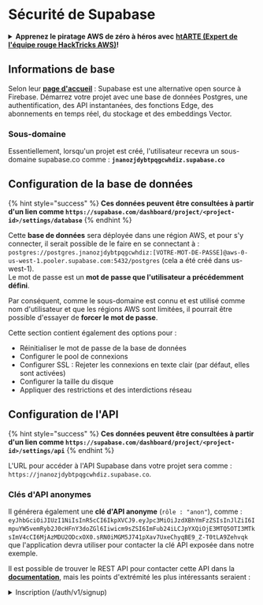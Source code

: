 # Sécurité de Supabase

<details>

<summary><strong>Apprenez le piratage AWS de zéro à héros avec</strong> <a href="https://training.hacktricks.xyz/courses/arte"><strong>htARTE (Expert de l'équipe rouge HackTricks AWS)</strong></a><strong>!</strong></summary>

Autres façons de soutenir HackTricks :

- Si vous souhaitez voir votre **entreprise annoncée dans HackTricks** ou **télécharger HackTricks en PDF**, consultez les [**PLANS D'ABONNEMENT**](https://github.com/sponsors/carlospolop) !
- Obtenez le [**swag officiel PEASS & HackTricks**](https://peass.creator-spring.com)
- Découvrez [**La famille PEASS**](https://opensea.io/collection/the-peass-family), notre collection exclusive de [**NFTs**](https://opensea.io/collection/the-peass-family)
- **Rejoignez le** 💬 [**groupe Discord**](https://discord.gg/hRep4RUj7f) ou le [**groupe Telegram**](https://t.me/peass) ou **suivez-nous** sur **Twitter** 🐦 [**@hacktricks\_live**](https://twitter.com/hacktricks\_live)**.**
- **Partagez vos astuces de piratage en soumettant des PR aux** [**HackTricks**](https://github.com/carlospolop/hacktricks) et [**HackTricks Cloud**](https://github.com/carlospolop/hacktricks-cloud) dépôts GitHub.

</details>

## Informations de base

Selon leur [**page d'accueil**](https://supabase.com/) : Supabase est une alternative open source à Firebase. Démarrez votre projet avec une base de données Postgres, une authentification, des API instantanées, des fonctions Edge, des abonnements en temps réel, du stockage et des embeddings Vector.

### Sous-domaine

Essentiellement, lorsqu'un projet est créé, l'utilisateur recevra un sous-domaine supabase.co comme : **`jnanozjdybtpqgcwhdiz.supabase.co`**

## **Configuration de la base de données**

{% hint style="success" %}
**Ces données peuvent être consultées à partir d'un lien comme `https://supabase.com/dashboard/project/<project-id>/settings/database`**
{% endhint %}

Cette **base de données** sera déployée dans une région AWS, et pour s'y connecter, il serait possible de le faire en se connectant à : `postgres://postgres.jnanozjdybtpqgcwhdiz:[VOTRE-MOT-DE-PASSE]@aws-0-us-west-1.pooler.supabase.com:5432/postgres` (cela a été créé dans us-west-1).\
Le mot de passe est un **mot de passe que l'utilisateur a précédemment défini**.

Par conséquent, comme le sous-domaine est connu et est utilisé comme nom d'utilisateur et que les régions AWS sont limitées, il pourrait être possible d'essayer de **forcer le mot de passe**.

Cette section contient également des options pour :

- Réinitialiser le mot de passe de la base de données
- Configurer le pool de connexions
- Configurer SSL : Rejeter les connexions en texte clair (par défaut, elles sont activées)
- Configurer la taille du disque
- Appliquer des restrictions et des interdictions réseau

## Configuration de l'API

{% hint style="success" %}
**Ces données peuvent être consultées à partir d'un lien comme `https://supabase.com/dashboard/project/<project-id>/settings/api`**
{% endhint %}

L'URL pour accéder à l'API Supabase dans votre projet sera comme : `https://jnanozjdybtpqgcwhdiz.supabase.co`.

### Clés d'API anonymes

Il générera également une **clé d'API anonyme** (`rôle : "anon"`), comme : `eyJhbGciOiJIUzI1NiIsInR5cCI6IkpXVCJ9.eyJpc3MiOiJzdXBhYmFzZSIsInJlZiI6ImpuYW5vemRyb2J0cHFnY3doZGl6Iiwicm9sZSI6ImFub24iLCJpYXQiOjE3MTQ5OTI3MTksImV4cCI6MjAzMDU2ODcxOX0.sRN0iMGM5J741pXav7UxeChyqBE9_Z-T0tLA9Zehvqk` que l'application devra utiliser pour contacter la clé API exposée dans notre exemple.

Il est possible de trouver le REST API pour contacter cette API dans la [**documentation**](https://supabase.com/docs/reference/self-hosting-auth/returns-the-configuration-settings-for-the-gotrue-server), mais les points d'extrémité les plus intéressants seraient :

<details>

<summary>Inscription (/auth/v1/signup)</summary>
```
POST /auth/v1/signup HTTP/2
Host: id.io.net
Content-Length: 90
X-Client-Info: supabase-js-web/2.39.2
Sec-Ch-Ua: "Not-A.Brand";v="99", "Chromium";v="124"
Sec-Ch-Ua-Mobile: ?0
Authorization: Bearer eyJhbGciOiJIUzI1NiIsInR5cCI6IkpXVCJ9.eyJpc3MiOiJzdXBhYmFzZSIsInJlZiI6ImpuYW5vemRyb2J0cHFnY3doZGl6Iiwicm9sZSI6ImFub24iLCJpYXQiOjE3MTQ5OTI3MTksImV4cCI6MjAzMDU2ODcxOX0.sRN0iMGM5J741pXav7UxeChyqBE9_Z-T0tLA9Zehvqk
User-Agent: Mozilla/5.0 (Windows NT 10.0; Win64; x64) AppleWebKit/537.36 (KHTML, like Gecko) Chrome/124.0.6367.60 Safari/537.36
Content-Type: application/json;charset=UTF-8
Apikey: eyJhbGciOiJIUzI1NiIsInR5cCI6IkpXVCJ9.eyJpc3MiOiJzdXBhYmFzZSIsInJlZiI6ImpuYW5vemRyb2J0cHFnY3doZGl6Iiwicm9sZSI6ImFub24iLCJpYXQiOjE3MTQ5OTI3MTksImV4cCI6MjAzMDU2ODcxOX0.sRN0iMGM5J741pXav7UxeChyqBE9_Z-T0tLA9Zehvqk
Sec-Ch-Ua-Platform: "macOS"
Accept: */*
Origin: https://cloud.io.net
Sec-Fetch-Site: same-site
Sec-Fetch-Mode: cors
Sec-Fetch-Dest: empty
Referer: https://cloud.io.net/
Accept-Encoding: gzip, deflate, br
Accept-Language: en-GB,en-US;q=0.9,en;q=0.8
Priority: u=1, i

{"email":"test@exmaple.com","password":"SomeCOmplexPwd239."}
```
</details>

<details>

<summary>Connexion (/auth/v1/token?grant_type=password)</summary>
```
POST /auth/v1/token?grant_type=password HTTP/2
Host: hypzbtgspjkludjcnjxl.supabase.co
Content-Length: 80
X-Client-Info: supabase-js-web/2.39.2
Sec-Ch-Ua: "Not-A.Brand";v="99", "Chromium";v="124"
Sec-Ch-Ua-Mobile: ?0
Authorization: Bearer eyJhbGciOiJIUzI1NiIsInR5cCI6IkpXVCJ9.eyJpc3MiOiJzdXBhYmFzZSIsInJlZiI6ImpuYW5vemRyb2J0cHFnY3doZGl6Iiwicm9sZSI6ImFub24iLCJpYXQiOjE3MTQ5OTI3MTksImV4cCI6MjAzMDU2ODcxOX0.sRN0iMGM5J741pXav7UxeChyqBE9_Z-T0tLA9Zehvqk
User-Agent: Mozilla/5.0 (Windows NT 10.0; Win64; x64) AppleWebKit/537.36 (KHTML, like Gecko) Chrome/124.0.6367.60 Safari/537.36
Content-Type: application/json;charset=UTF-8
Apikey: eyJhbGciOiJIUzI1NiIsInR5cCI6IkpXVCJ9.eyJpc3MiOiJzdXBhYmFzZSIsInJlZiI6ImpuYW5vemRyb2J0cHFnY3doZGl6Iiwicm9sZSI6ImFub24iLCJpYXQiOjE3MTQ5OTI3MTksImV4cCI6MjAzMDU2ODcxOX0.sRN0iMGM5J741pXav7UxeChyqBE9_Z-T0tLA9Zehvqk
Sec-Ch-Ua-Platform: "macOS"
Accept: */*
Origin: https://cloud.io.net
Sec-Fetch-Site: same-site
Sec-Fetch-Mode: cors
Sec-Fetch-Dest: empty
Referer: https://cloud.io.net/
Accept-Encoding: gzip, deflate, br
Accept-Language: en-GB,en-US;q=0.9,en;q=0.8
Priority: u=1, i

{"email":"test@exmaple.com","password":"SomeCOmplexPwd239."}
```
</details>

Ainsi, chaque fois que vous découvrez un client utilisant supabase avec le sous-domaine qui leur a été accordé (il est possible qu'un sous-domaine de l'entreprise ait un CNAME sur leur sous-domaine supabase), vous pourriez essayer de **créer un nouveau compte sur la plateforme en utilisant l'API supabase**.

### Clés API secrètes / de rôle de service

Une clé API secrète sera également générée avec **`role: "service_role"`**. Cette clé API doit rester secrète car elle pourra contourner la **Sécurité au Niveau des Lignes**.

La clé API ressemble à ceci : `eyJhbGciOiJIUzI1NiIsInR5cCI6IkpXVCJ9.eyJpc3MiOiJzdXBhYmFzZSIsInJlZiI6ImpuYW5vemRyb2J0cHFnY3doZGl6Iiwicm9sZSI6InNlcnZpY2Vfcm9sZSIsImlhdCI6MTcxNDk5MjcxOSwiZXhwIjoyMDMwNTY4NzE5fQ.0a8fHGp3N_GiPq0y0dwfs06ywd-zhTwsm486Tha7354`

### Secret JWT

Un **Secret JWT** sera également généré afin que l'application puisse **créer et signer des jetons JWT personnalisés**.

## Authentification

### Inscriptions

{% hint style="success" %}
Par **défaut**, supabase permettra aux **nouveaux utilisateurs de créer des comptes** sur votre projet en utilisant les points d'API mentionnés précédemment.
{% endhint %}

Cependant, ces nouveaux comptes, par défaut, **devront valider leur adresse e-mail** pour pouvoir se connecter au compte. Il est possible d'activer **"Autoriser les connexions anonymes"** pour permettre aux gens de se connecter sans vérifier leur adresse e-mail. Cela pourrait donner accès à des **données inattendues** (ils obtiennent les rôles `public` et `authenticated`).\
C'est une très mauvaise idée car supabase facture par utilisateur actif, donc les gens pourraient créer des utilisateurs, se connecter et supabase facturera pour ceux-ci :

<figure><img src="../.gitbook/assets/image (1) (1).png" alt=""><figcaption></figcaption></figure>

### Mots de passe et sessions

Il est possible d'indiquer la longueur minimale du mot de passe (par défaut), les exigences (non par défaut) et d'interdire l'utilisation de mots de passe divulgués.\
Il est recommandé d'**améliorer les exigences car celles par défaut sont faibles**.

* Sessions utilisateur : Il est possible de configurer le fonctionnement des sessions utilisateur (délais, 1 session par utilisateur...)
* Protection contre les bots et les abus : Il est possible d'activer Captcha.

### Paramètres SMTP

Il est possible de définir un SMTP pour envoyer des e-mails.

### Paramètres avancés

* Définir le temps d'expiration des jetons d'accès (3600 par défaut)
* Définir pour détecter et révoquer les jetons de rafraîchissement potentiellement compromis et le délai d'expiration
* MFA : Indiquer combien de facteurs MFA peuvent être inscrits en même temps par utilisateur (10 par défaut)
* Connexions directes maximales à la base de données : Nombre maximal de connexions utilisées pour l'authentification (10 par défaut)
* Durée maximale de la demande : Temps maximum autorisé pour qu'une demande d'authentification dure (10s par défaut)

## Stockage

{% hint style="success" %}
Supabase permet de **stocker des fichiers** et de les rendre accessibles via une URL (il utilise des compartiments S3).
{% endhint %}

* Définir la limite de taille de fichier à téléverser (par défaut 50 Mo)
* La connexion S3 est donnée avec une URL comme : `https://jnanozjdybtpqgcwhdiz.supabase.co/storage/v1/s3`
* Il est possible de **demander des clés d'accès S3** qui sont formées par un `ID de clé d'accès` (par ex. `a37d96544d82ba90057e0e06131d0a7b`) et une `clé d'accès secrète` (par ex. `58420818223133077c2cec6712a4f909aec93b4daeedae205aa8e30d5a860628`)

## Fonctions Edge

Il est possible de **stocker des secrets** dans supabase également qui seront **accessibles par les fonctions Edge** (elles peuvent être créées et supprimées depuis le web, mais il n'est pas possible d'accéder directement à leur valeur).
